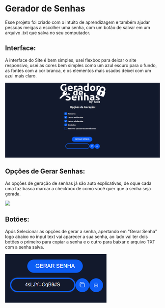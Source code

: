 # Gerador de Senhas
Esse projeto foi criado com o intuito de aprendizagem e também ajudar pessoas meigas a escolher uma senha, com um botão de salvar em um arquivo .txt que salva no seu computador.

## Interface:
A interface do Site é bem simples, usei flexbox para deixar o site responsivo, usei as cores bem simples como um azul escuro para o fundo, as fontes com a cor branca, e os elementos mais usados deixei com um azul mais claro.

<img src="/cT99fHoN2LAJ/5oA4Il9riGyq.png"/>

## Opções de Gerar Senhas:
As opções de geração de senhas já são auto explicativas, de oque cada uma faz basca marcar a checkbox de como você quer que a senha seja gerada.

<img src="/cT99fHoN2LAJ/NRGbxa9Xo?xm.png"/>

## Botões:
Após Selecionar as opções de gerar a senha, apertando em "Gerar Senha" logo abaixo no input text vai aparecer a sua senha, ao lado vai ter dois  botões o primeiro para copiar a senha e o outro para baixar o arquivo TXT com a senha salva.

<img src="/cT99fHoN2LAJ/H2EfK5DuwNCx.png"/>
